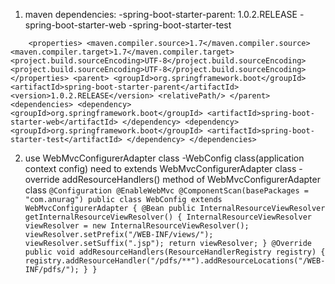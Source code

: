 1. maven dependencies:
   -spring-boot-starter-parent: 1.0.2.RELEASE
   -spring-boot-starter-web
   -spring-boot-starter-test

`    <properties>
        <maven.compiler.source>1.7</maven.compiler.source>
        <maven.compiler.target>1.7</maven.compiler.target>
        <project.build.sourceEncoding>UTF-8</project.build.sourceEncoding>
        <project.build.sourceEncoding>UTF-8</project.build.sourceEncoding>
    </properties>
    <parent>
        <groupId>org.springframework.boot</groupId>
        <artifactId>spring-boot-starter-parent</artifactId>
        <version>1.0.2.RELEASE</version>
        <relativePath/>
    </parent>
    <dependencies>
        <dependency>
            <groupId>org.springframework.boot</groupId>
            <artifactId>spring-boot-starter-web</artifactId>
        </dependency>
        <dependency>
            <groupId>org.springframework.boot</groupId>
            <artifactId>spring-boot-starter-test</artifactId>
        </dependency>
    </dependencies>`

2. use WebMvcConfigurerAdapter class
-WebConfig class(application context config) need to extends WebMvcConfigurerAdapter class
-override addResourceHandlers() method of WebMvcConfigurerAdapter class 
`
@Configuration
@EnableWebMvc
@ComponentScan(basePackages = "com.anurag")
public class WebConfig extends WebMvcConfigurerAdapter {
    @Bean
    public InternalResourceViewResolver getInternalResourceViewResolver() {
        InternalResourceViewResolver viewResolver = new InternalResourceViewResolver();
        viewResolver.setPrefix("/WEB-INF/views/");
        viewResolver.setSuffix(".jsp");
        return viewResolver;
    }
    @Override
    public void addResourceHandlers(ResourceHandlerRegistry registry) {
        registry.addResourceHandler("/pdfs/**").addResourceLocations("/WEB-INF/pdfs/");
    }
}
`
